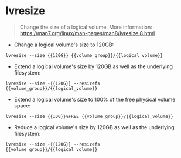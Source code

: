 # lvresize

> Change the size of a logical volume.
> More information: https://man7.org/linux/man-pages/man8/lvresize.8.html

- Change a logical volume's size to 120GB:

`lvresize --size {{120G}} {{volume_group}}/{{logical_volume}}`

- Extend a logical volume's size by 120GB as well as the underlying filesystem:

`lvresize --size -{{120G}} --resizefs {{volume_group}}/{{logical_volume}}`

- Extend a logical volume's size to 100% of the free physical volume space:

`lvresize --size {{100}}%FREE {{volume_group}}/{{logical_volume}}`

- Reduce a logical volume's size by 120GB as well as the underlying filesystem:

`lvresize --size -{{120G}} --resizefs {{volume_group}}/{{logical_volume}}`
